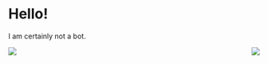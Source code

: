 # Hello!

I am certainly not a bot.

<a href="https://github.com/diagmatrix">
  <img align="left" src="https://github-readme-stats.vercel.app/api?username=diagmatrix&count_private=true&show_icons=true&theme=github_dark&hide_border=true" />
</a>
<a href="https://github.com/diagmatrix?tab=repositories">
  <img align="right" src="https://github-readme-stats.vercel.app/api/top-langs/?username=diagmatrix&theme=github_dark&hide_border=true&exclude_repo=dgiim&layout=compact" />
</a>


<!--
**diagmatrix/diagmatrix** is a ✨ _special_ ✨ repository because its `README.md` (this file) appears on your GitHub profile.

Here are some ideas to get you started:

- 🔭 I’m currently working on ...
- 🌱 I’m currently learning ...
- 👯 I’m looking to collaborate on ...
- 🤔 I’m looking for help with ...
- 💬 Ask me about ...
- 📫 How to reach me: ...
- 😄 Pronouns: ...
- ⚡ Fun fact: ...
-->
